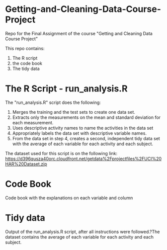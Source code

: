 # Getting-and-Cleaning-Data-Course-Project

Repo for the Final Assignment of the course "Getting and Cleaning Data Course Project"

This repo contains:
1. The R script
2. the code book 
3. The tidy data

# The R Script - run_analysis.R

The "run_analysis.R" script does the following:

1. Merges the training and the test sets to create one data set.
2. Extracts only the measurements on the mean and standard deviation for each measurement. 
3. Uses descriptive activity names to name the activities in the data set
4. Appropriately labels the data set with descriptive variable names. 
5. From the data set in step 4, creates a second, independent tidy data set with the average of each variable for each activity and each subject.

The dataset used for this script is on the following link:
https://d396qusza40orc.cloudfront.net/getdata%2Fprojectfiles%2FUCI%20HAR%20Dataset.zip  

# Code Book

Code book with the explanations on each variable and column

# Tidy data

Output of the run_analysis.R script, after all instructions were followed.?The dataset contains the average of each variable for each activity and each subject.

